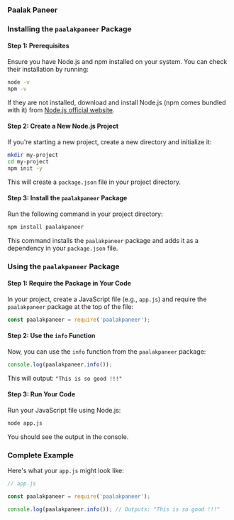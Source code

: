 ### Paalak Paneer



### Installing the `paalakpaneer` Package

#### Step 1: Prerequisites
Ensure you have Node.js and npm installed on your system. You can check their installation by running:
```bash
node -v
npm -v
```
If they are not installed, download and install Node.js (npm comes bundled with it) from [Node.js official website](https://nodejs.org/).

#### Step 2: Create a New Node.js Project
If you're starting a new project, create a new directory and initialize it:
```bash
mkdir my-project
cd my-project
npm init -y
```
This will create a `package.json` file in your project directory.

#### Step 3: Install the `paalakpaneer` Package
Run the following command in your project directory:
```bash
npm install paalakpaneer
```
This command installs the `paalakpaneer` package and adds it as a dependency in your `package.json` file.

### Using the `paalakpaneer` Package

#### Step 1: Require the Package in Your Code
In your project, create a JavaScript file (e.g., `app.js`) and require the `paalakpaneer` package at the top of the file:
```javascript
const paalakpaneer = require('paalakpaneer');
```

#### Step 2: Use the `info` Function
Now, you can use the `info` function from the `paalakpaneer` package:
```javascript
console.log(paalakpaneer.info());
```
This will output: `"This is so good !!!"`

#### Step 3: Run Your Code
Run your JavaScript file using Node.js:
```bash
node app.js
```
You should see the output in the console.

### Complete Example
Here's what your `app.js` might look like:

```javascript
// app.js

const paalakpaneer = require('paalakpaneer');

console.log(paalakpaneer.info()); // Outputs: "This is so good !!!"
```



